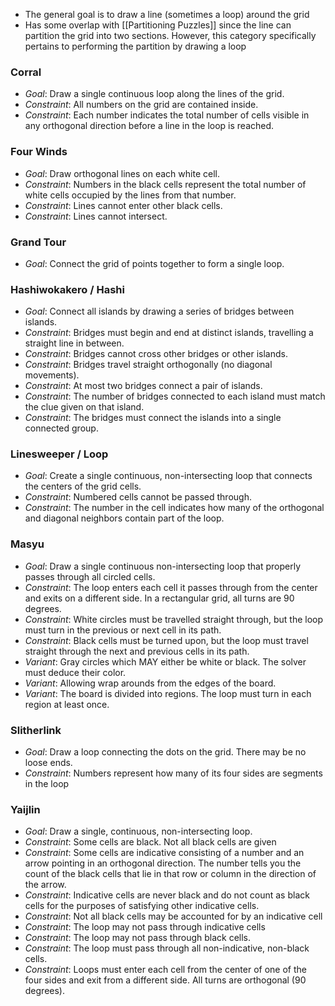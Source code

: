 * The general goal is to draw a line (sometimes a loop) around the grid
* Has some overlap with [[Partitioning Puzzles]] since the line can partition the grid into two sections. However, this category specifically pertains to performing the partition by drawing a loop

### Corral
* *Goal*: Draw a single continuous loop along the lines of the grid.
* *Constraint*: All numbers on the grid are contained inside.
* *Constraint*: Each number indicates the total number of cells visible in any orthogonal direction before a line in the loop is reached.
### Four Winds
* *Goal*: Draw orthogonal lines on each white cell.
* *Constraint*: Numbers in the black cells represent the total number of white cells occupied by the lines from that number.
* *Constraint*: Lines cannot enter other black cells.
* *Constraint*: Lines cannot intersect.

### Grand Tour
* *Goal*: Connect the grid of points together to form a single loop.

### Hashiwokakero / Hashi
* *Goal*: Connect all islands by drawing a series of bridges between islands.
* *Constraint*: Bridges must begin and end at distinct islands, travelling a straight line in between.
* *Constraint*: Bridges cannot cross other bridges or other islands.
* *Constraint*: Bridges travel straight orthogonally (no diagonal movements).
* *Constraint*: At most two bridges connect a pair of islands.
* *Constraint*: The number of bridges connected to each island must match the clue given on that island.
* *Constraint*: The bridges must connect the islands into a single connected group.

### Linesweeper / Loop
* *Goal*: Create a single continuous, non-intersecting loop that connects the centers of the grid cells.
* *Constraint*: Numbered cells cannot be passed through.
* *Constraint*: The number in the cell indicates how many of the orthogonal and diagonal neighbors contain part of the loop.

### Masyu
* *Goal*: Draw a single continuous non-intersecting loop that properly passes through all circled cells.
* *Constraint*: The loop enters each cell it passes through from the center and exits on a different side. In a rectangular grid, all turns are 90 degrees.
* *Constraint*: White circles must be travelled straight through, but the loop must turn in the previous or next cell in its path.
* *Constraint*: Black cells must be turned upon, but the loop must travel straight through the next and previous cells in its path.
* *Variant*: Gray circles which MAY either be white or black. The solver must deduce their color.
* *Variant*: Allowing wrap arounds from the edges of the board.
* *Variant*: The board is divided into regions. The loop must turn in each region at least once.

### Slitherlink
* *Goal*: Draw a loop connecting the dots on the grid. There may be no loose ends. 
* *Constraint*: Numbers represent how many of its four sides are segments in the loop

### Yaijlin
* *Goal*: Draw a single, continuous, non-intersecting loop.
* *Constraint*: Some cells are black. Not all black cells are given
* *Constraint*: Some cells are indicative consisting of a number and an arrow pointing in an orthogonal direction.  The number tells you the count of the black cells that lie in that row or column in the direction of the arrow.
* *Constraint*: Indicative cells are never black and do not count as black cells for the purposes of satisfying other indicative cells.
* *Constraint*: Not all black cells may be accounted for by an indicative cell
* *Constraint*: The loop may not pass through indicative cells 
* *Constraint*: The loop may not pass through black cells.
* *Constraint*: The loop must pass through all non-indicative, non-black cells.
* *Constraint*: Loops must enter each cell from the center of one of the four sides and exit from a different side. All turns are orthogonal (90 degrees). 
